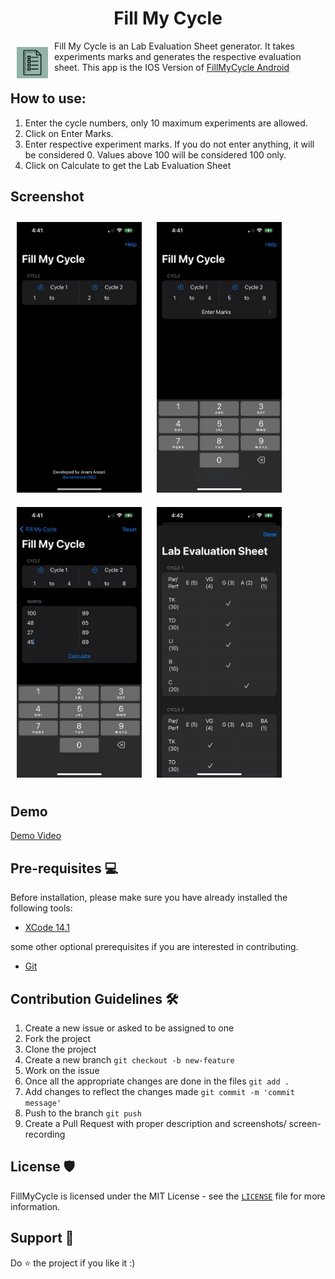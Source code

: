 <h1 align="center">Fill My Cycle</h1>

<img src ="FillMyCycle/Assets.xcassets/AppIcon.appiconset/fmc.png" align="left"
width="50" hspace="10" vspace="10">

Fill My Cycle is an Lab Evaluation Sheet generator. It takes experiments marks and generates the respective evaluation sheet. This app is the IOS Version of [FillMyCycle Android](https://play.google.com/store/apps/details?id=com.sspathare97.fillmycycle)

## How to use: 
1. Enter the cycle numbers, only 10 maximum experiments are allowed.
2. Click on Enter Marks.
3. Enter respective experiment marks. If you do not enter anything, it will be considered 0. Values above 100 will be considered 100 only.
4. Click on Calculate to get the Lab Evaluation Sheet

## Screenshot
<p float="left">
<img src ="output/fmc_output.jpeg" width="200" hspace="10" vspace="10">
<img src ="output/fmc_output_0.jpeg" width="200" hspace="10" vspace="10">
<img src ="output/fmc_output_1.jpeg" width="200" hspace="10" vspace="10">
<img src ="output/fmc_output_2.jpeg" width="200" hspace="10" vspace="10">
</p>

## Demo
[Demo Video](https://youtu.be/8K3t3XawUM4)

## Pre-requisites 💻

Before installation, please make sure you have already installed the following tools:<br/>
- [XCode 14.1](https://apps.apple.com/in/app/xcode/id497799835?mt=12) 

some other optional prerequisites if you are interested in contributing.
- [Git](https://git-scm.com/downloads)

## Contribution Guidelines 🛠️
1. Create a new issue or asked to be assigned to one
2. Fork the project
3. Clone the project
4. Create a new branch `git checkout -b new-feature`
5. Work on the issue
6. Once all the appropriate changes are done in the files ` git add . `
7. Add changes to reflect the changes made `git commit -m 'commit message'`
8. Push to the branch ` git push `
9. Create a Pull Request with proper description and screenshots/ screen-recording

## License 🛡️
FillMyCycle is licensed under the MIT License - see the [`LICENSE`](LICENSE.txt) file for more information.

## Support 🙏
Do ⭐️ the project if you like it :)
